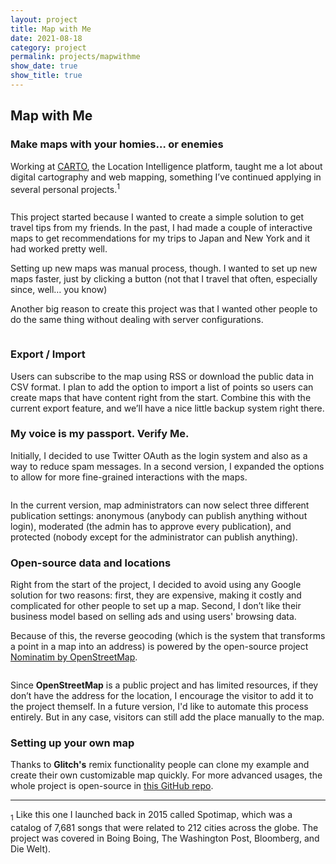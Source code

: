 ```yaml
---
layout: project
title: Map with Me
date: 2021-08-18
category: project
permalink: projects/mapwithme
show_date: true
show_title: true
---
```


## Map with Me 
### Make maps with your homies… or enemies

<div class="Project__intro">
<p>Working at <a href="https://carto.com">CARTO</a>, the Location Intelligence platform, taught me a lot about digital cartography and web mapping, something I’ve continued applying in several personal projects.<sup>1</sup></p>
</div>

<figure class="Figure"> 
<img class="Figure__image is-bn lazy" data-src="https://javier.work/images/mapwithme/home.jpg">
</figure>

This project started because I wanted to create a simple solution to get travel tips from my friends. In the past, I had made a couple of interactive maps to get recommendations for my trips to Japan and New York and it had worked pretty well.

Setting up new maps was manual process, though. I wanted to set up new maps faster, just by clicking a button (not that I travel that often, especially since, well… you know)

Another big reason to create this project was that I wanted other people to do the same thing without dealing with server configurations.

<figure class="Figure"> 
<img class="Figure__image is-bn lazy" data-src="https://javier.work/images/mapwithme/config.jpg">
</figure>

### Export / Import

Users can subscribe to the map using RSS or download the public data in CSV format. I plan to add the option to import a list of points so users can create maps that have content right from the start. Combine this with the current export feature, and we’ll have a nice little backup system right there.

### My voice is my passport. Verify Me. 

Initially, I decided to use Twitter OAuth as the login system and also as a way to reduce spam messages. In a second version, I expanded the options to allow for more fine-grained interactions with the maps.

<figure class="Figure"> 
<img class="Figure__image is-bn lazy" data-src="https://javier.work/images/mapwithme/about.jpg">
</figure>

In the current version, map administrators can now select three different publication settings: anonymous (anybody can publish anything without login), moderated (the admin has to approve every publication), and protected (nobody except for the administrator can publish anything).

### Open-source data and locations

Right from the start of the project, I decided to avoid using any Google solution for two reasons: first, they are expensive, making it costly and complicated for other people to set up a map. Second, I don’t like their business model based on selling ads and using users' browsing data.

Because of this, the reverse geocoding (which is the system that transforms a point in a map into an address) is powered by the open-source project <a href="https://nominatim.openstreetmap.org/ui/search" target="_blank">Nominatim by OpenStreetMap</a>.
          

<figure class="Figure"> 
<img class="Figure__image is-bn lazy" data-src="https://javier.work/images/mapwithme/error.jpg">
</figure>

Since **OpenStreetMap** is a public project and has limited resources, if they don’t have the address for the location, I encourage the visitor to add it to the project themself. In a future version, I'd like to automate this process entirely. But in any case, visitors can still add the place manually to the map.

### Setting up your own map

Thanks to **Glitch's** remix functionality people can clone my example and create their own customizable map quickly. For more advanced usages, the whole project is open-source in <a href="https://github.com/javierarce/map-with-me" target="_blank">this GitHub repo</a>.

---


<div class="Footnotes">
<p><sub>1</sub> Like this one I launched back in 2015 called Spotimap, which was a catalog of 7,681 songs that were related to 212 cities across the globe. The project was covered in Boing Boing, The Washington Post, Bloomberg, and Die Welt).</p>
</div>  
